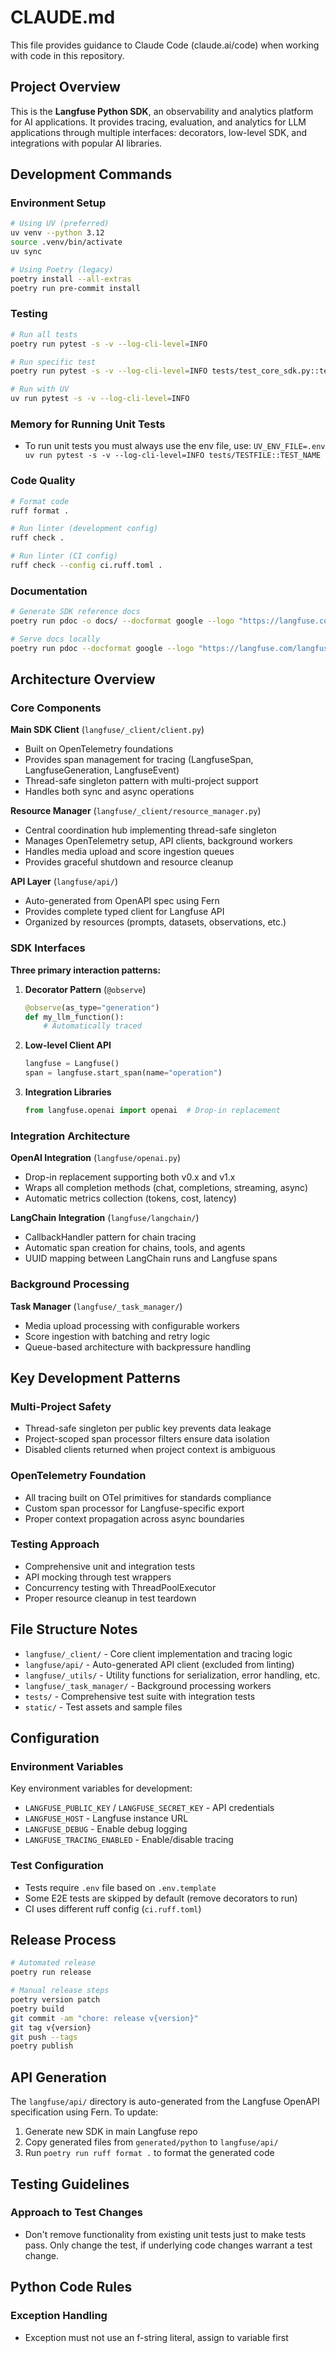 # CLAUDE.md

This file provides guidance to Claude Code (claude.ai/code) when working with code in this repository.

## Project Overview

This is the **Langfuse Python SDK**, an observability and analytics platform for AI applications. It provides tracing, evaluation, and analytics for LLM applications through multiple interfaces: decorators, low-level SDK, and integrations with popular AI libraries.

## Development Commands

### Environment Setup
```bash
# Using UV (preferred)
uv venv --python 3.12
source .venv/bin/activate
uv sync

# Using Poetry (legacy)
poetry install --all-extras
poetry run pre-commit install
```

### Testing
```bash
# Run all tests
poetry run pytest -s -v --log-cli-level=INFO

# Run specific test
poetry run pytest -s -v --log-cli-level=INFO tests/test_core_sdk.py::test_flush

# Run with UV
uv run pytest -s -v --log-cli-level=INFO
```

### Memory for Running Unit Tests
- To run unit tests you must always use the env file, use: `UV_ENV_FILE=.env uv run pytest -s -v --log-cli-level=INFO tests/TESTFILE::TEST_NAME`

### Code Quality
```bash
# Format code
ruff format .

# Run linter (development config)
ruff check .

# Run linter (CI config)
ruff check --config ci.ruff.toml .
```

### Documentation
```bash
# Generate SDK reference docs
poetry run pdoc -o docs/ --docformat google --logo "https://langfuse.com/langfuse_logo.svg" langfuse

# Serve docs locally
poetry run pdoc --docformat google --logo "https://langfuse.com/langfuse_logo.svg" langfuse
```

## Architecture Overview

### Core Components

**Main SDK Client** (`langfuse/_client/client.py`)
- Built on OpenTelemetry foundations
- Provides span management for tracing (LangfuseSpan, LangfuseGeneration, LangfuseEvent)
- Thread-safe singleton pattern with multi-project support
- Handles both sync and async operations

**Resource Manager** (`langfuse/_client/resource_manager.py`)
- Central coordination hub implementing thread-safe singleton
- Manages OpenTelemetry setup, API clients, background workers
- Handles media upload and score ingestion queues
- Provides graceful shutdown and resource cleanup

**API Layer** (`langfuse/api/`)
- Auto-generated from OpenAPI spec using Fern
- Provides complete typed client for Langfuse API
- Organized by resources (prompts, datasets, observations, etc.)

### SDK Interfaces

**Three primary interaction patterns:**

1. **Decorator Pattern** (`@observe`)
   ```python
   @observe(as_type="generation")
   def my_llm_function():
       # Automatically traced
   ```

2. **Low-level Client API**
   ```python
   langfuse = Langfuse()
   span = langfuse.start_span(name="operation")
   ```

3. **Integration Libraries**
   ```python
   from langfuse.openai import openai  # Drop-in replacement
   ```

### Integration Architecture

**OpenAI Integration** (`langfuse/openai.py`)
- Drop-in replacement supporting both v0.x and v1.x
- Wraps all completion methods (chat, completions, streaming, async)
- Automatic metrics collection (tokens, cost, latency)

**LangChain Integration** (`langfuse/langchain/`)
- CallbackHandler pattern for chain tracing
- Automatic span creation for chains, tools, and agents
- UUID mapping between LangChain runs and Langfuse spans

### Background Processing

**Task Manager** (`langfuse/_task_manager/`)
- Media upload processing with configurable workers
- Score ingestion with batching and retry logic
- Queue-based architecture with backpressure handling

## Key Development Patterns

### Multi-Project Safety
- Thread-safe singleton per public key prevents data leakage
- Project-scoped span processor filters ensure data isolation
- Disabled clients returned when project context is ambiguous

### OpenTelemetry Foundation
- All tracing built on OTel primitives for standards compliance
- Custom span processor for Langfuse-specific export
- Proper context propagation across async boundaries

### Testing Approach
- Comprehensive unit and integration tests
- API mocking through test wrappers
- Concurrency testing with ThreadPoolExecutor
- Proper resource cleanup in test teardown

## File Structure Notes

- `langfuse/_client/` - Core client implementation and tracing logic
- `langfuse/api/` - Auto-generated API client (excluded from linting)
- `langfuse/_utils/` - Utility functions for serialization, error handling, etc.
- `langfuse/_task_manager/` - Background processing workers
- `tests/` - Comprehensive test suite with integration tests
- `static/` - Test assets and sample files

## Configuration

### Environment Variables
Key environment variables for development:
- `LANGFUSE_PUBLIC_KEY` / `LANGFUSE_SECRET_KEY` - API credentials
- `LANGFUSE_HOST` - Langfuse instance URL
- `LANGFUSE_DEBUG` - Enable debug logging
- `LANGFUSE_TRACING_ENABLED` - Enable/disable tracing

### Test Configuration
- Tests require `.env` file based on `.env.template`
- Some E2E tests are skipped by default (remove decorators to run)
- CI uses different ruff config (`ci.ruff.toml`)

## Release Process

```bash
# Automated release
poetry run release

# Manual release steps
poetry version patch
poetry build
git commit -am "chore: release v{version}"
git tag v{version}
git push --tags
poetry publish
```

## API Generation

The `langfuse/api/` directory is auto-generated from the Langfuse OpenAPI specification using Fern. To update:

1. Generate new SDK in main Langfuse repo
2. Copy generated files from `generated/python` to `langfuse/api/`
3. Run `poetry run ruff format .` to format the generated code

## Testing Guidelines

### Approach to Test Changes
- Don't remove functionality from existing unit tests just to make tests pass. Only change the test, if underlying code changes warrant a test change.

## Python Code Rules

### Exception Handling
- Exception must not use an f-string literal, assign to variable first
